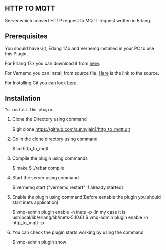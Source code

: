 ## HTTP TO MQTT

Server which convert HTTP request to MQTT request written in Erlang.


## Prerequisites
    
You should have Git, Erlang 17.x and Vernemq installed in your PC to use this Plugin.
    
For Erlang 17.x you can download it from [here](https://www.erlang.org/downloads).
    
For Vernemq you can install from source file. [Here](https://github.com/erlio/vernemq) is the link to the source.

For Installing Git you can look [here](https://git-scm.com/book/en/v2/Getting-Started-Installing-Git).
    
    
## Installation
    
    To install the plugin.

1) Clone the Directory using command
            
    $ git clone https://github.com/sunnyjain1/http_to_mqtt.git
    
2) Go in the clone directory using command
    
    $ cd http_to_mqtt

3) Compile the plugin using commands
    
    $ make
    $ ./rebar compile

4) Start the server using command
    
    $ vernemq start ("vernemq restart" if already started)
    
5) Enable the plugin using command(Before eenable the plugin you should start inets application)
    
    $ vmq-admin plugin enable -n inets -p <Path to inets> (In my case it is usr/local/lib/erlang/lib/inets-5.10.6)
    $ vmq-admin plugin enable -n http_to_mqtt -p <Path to the Cloned Dir>
    
6) You can check the plugin starts working by using the command
    
    $ vmq-admin plugin show

